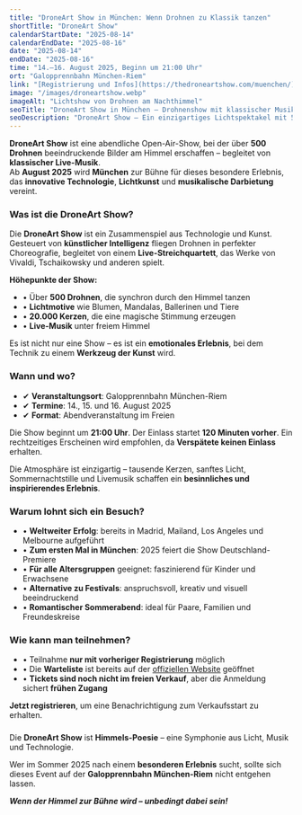 ```yaml
---
title: "DroneArt Show in München: Wenn Drohnen zu Klassik tanzen"
shortTitle: "DroneArt Show"
calendarStartDate: "2025-08-14"
calendarEndDate: "2025-08-16"
date: "2025-08-14"
endDate: "2025-08-16"
time: "14.–16. August 2025, Beginn um 21:00 Uhr"
ort: "Galopprennbahn München-Riem"
link: "[Registrierung und Infos](https://thedroneartshow.com/muenchen/)"
image: "/images/droneartshow.webp"
imageAlt: "Lichtshow von Drohnen am Nachthimmel"
seoTitle: "DroneArt Show in München – Drohnenshow mit klassischer Musik"
seoDescription: "DroneArt Show – Ein einzigartiges Lichtspektakel mit 500 Drohnen und klassischer Live-Musik. Ab August 2025 in München – jetzt zur Warteliste anmelden."
---
```


**DroneArt Show** ist eine abendliche Open-Air-Show, bei der über **500 Drohnen** beeindruckende Bilder am Himmel erschaffen – begleitet von **klassischer Live-Musik**.  
Ab **August 2025** wird **München** zur Bühne für dieses besondere Erlebnis, das **innovative Technologie**, **Lichtkunst** und **musikalische Darbietung** vereint.

### Was ist die DroneArt Show?

Die **DroneArt Show** ist ein Zusammenspiel aus Technologie und Kunst. Gesteuert von **künstlicher Intelligenz** fliegen Drohnen in perfekter Choreografie, begleitet von einem **Live-Streichquartett**, das Werke von Vivaldi, Tschaikowsky und anderen spielt.

**Höhepunkte der Show:**

- • Über **500 Drohnen**, die synchron durch den Himmel tanzen  
- • **Lichtmotive** wie Blumen, Mandalas, Ballerinen und Tiere  
- • **20.000 Kerzen**, die eine magische Stimmung erzeugen  
- • **Live-Musik** unter freiem Himmel  

Es ist nicht nur eine Show – es ist ein **emotionales Erlebnis**, bei dem Technik zu einem **Werkzeug der Kunst** wird.

### Wann und wo?

- ✔ **Veranstaltungsort**: Galopprennbahn München-Riem  
- ✔ **Termine**: 14., 15. und 16. August 2025  
- ✔ **Format**: Abendveranstaltung im Freien  

Die Show beginnt um **21:00 Uhr**. Der Einlass startet **120 Minuten vorher**. Ein rechtzeitiges Erscheinen wird empfohlen, da **Verspätete keinen Einlass** erhalten.

Die Atmosphäre ist einzigartig – tausende Kerzen, sanftes Licht, Sommernachtstille und Livemusik schaffen ein **besinnliches und inspirierendes Erlebnis**.

### Warum lohnt sich ein Besuch?

- • **Weltweiter Erfolg**: bereits in Madrid, Mailand, Los Angeles und Melbourne aufgeführt  
- • **Zum ersten Mal in München**: 2025 feiert die Show Deutschland-Premiere  
- • **Für alle Altersgruppen** geeignet: faszinierend für Kinder und Erwachsene  
- • **Alternative zu Festivals**: anspruchsvoll, kreativ und visuell beeindruckend  
- • **Romantischer Sommerabend**: ideal für Paare, Familien und Freundeskreise  

### Wie kann man teilnehmen?

- • Teilnahme **nur mit vorheriger Registrierung** möglich  
- • Die **Warteliste** ist bereits auf der [offiziellen Website](https://thedroneartshow.com/muenchen/) geöffnet  
- • **Tickets sind noch nicht im freien Verkauf**, aber die Anmeldung sichert **frühen Zugang**  

**Jetzt registrieren**, um eine Benachrichtigung zum Verkaufsstart zu erhalten.

###  

Die **DroneArt Show** ist **Himmels-Poesie** – eine Symphonie aus Licht, Musik und Technologie.  

Wer im Sommer 2025 nach einem **besonderen Erlebnis** sucht, sollte sich dieses Event auf der **Galopprennbahn München-Riem** nicht entgehen lassen.

_**Wenn der Himmel zur Bühne wird – unbedingt dabei sein!**_
